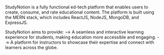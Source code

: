 StudyNotion is a fully functional ed-tech platform that enables users to create, consume,
and rate educational content. The platform is built using the MERN stack, which includes
ReactJS, NodeJS, MongoDB, and ExpressJS.

StudyNotion aims to provide:
--> A seamless and interactive learning experience for students, making education
more accessible and engaging.
--> A platform for instructors to showcase their expertise and connect with learners
across the globe.
